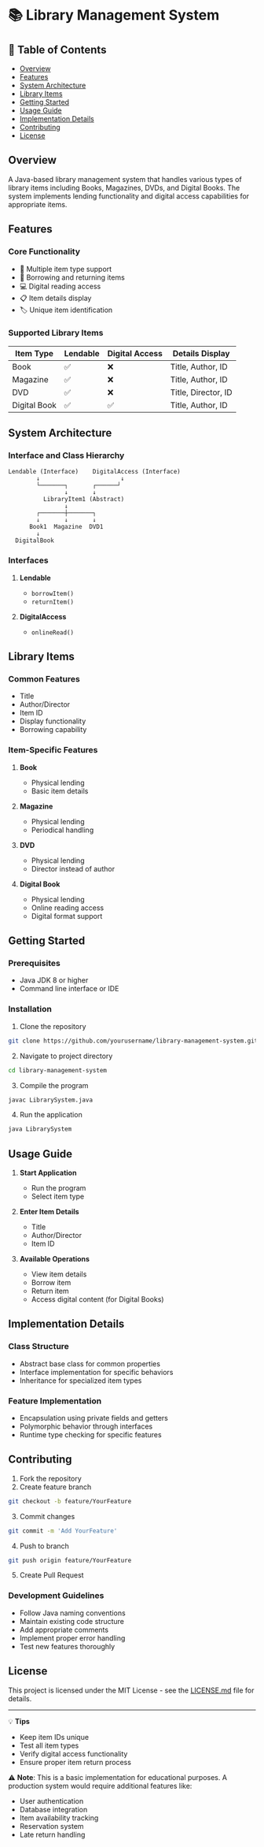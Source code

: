 # 📚 Library Management System

## 📑 Table of Contents
- [Overview](#overview)
- [Features](#features)
- [System Architecture](#system-architecture)
- [Library Items](#library-items)
- [Getting Started](#getting-started)
- [Usage Guide](#usage-guide)
- [Implementation Details](#implementation-details)
- [Contributing](#contributing)
- [License](#license)

## Overview
A Java-based library management system that handles various types of library items including Books, Magazines, DVDs, and Digital Books. The system implements lending functionality and digital access capabilities for appropriate items.

## Features
### Core Functionality
- 📖 Multiple item type support
- 🔄 Borrowing and returning items
- 💻 Digital reading access
- 📋 Item details display
- 🏷️ Unique item identification

### Supported Library Items
| Item Type    | Lendable | Digital Access | Details Display |
|-------------|----------|----------------|-----------------|
| Book        | ✅       | ❌             | Title, Author, ID |
| Magazine    | ✅       | ❌             | Title, Author, ID |
| DVD         | ✅       | ❌             | Title, Director, ID |
| Digital Book| ✅       | ✅             | Title, Author, ID |

## System Architecture
### Interface and Class Hierarchy
```
Lendable (Interface)    DigitalAccess (Interface)
        ↓                       ↓
        └───────┐       ┌──────┘
                ↓       ↓
          LibraryItem1 (Abstract)
                ↓
        ┌───────┼───────┐
        ↓       ↓       ↓
      Book1  Magazine  DVD1
        ↓
  DigitalBook
```

### Interfaces
1. **Lendable**
   - `borrowItem()`
   - `returnItem()`

2. **DigitalAccess**
   - `onlineRead()`

## Library Items
### Common Features
- Title
- Author/Director
- Item ID
- Display functionality
- Borrowing capability

### Item-Specific Features
1. **Book**
   - Physical lending
   - Basic item details

2. **Magazine**
   - Physical lending
   - Periodical handling

3. **DVD**
   - Physical lending
   - Director instead of author

4. **Digital Book**
   - Physical lending
   - Online reading access
   - Digital format support

## Getting Started
### Prerequisites
- Java JDK 8 or higher
- Command line interface or IDE

### Installation
1. Clone the repository
```bash
git clone https://github.com/yourusername/library-management-system.git
```

2. Navigate to project directory
```bash
cd library-management-system
```

3. Compile the program
```bash
javac LibrarySystem.java
```

4. Run the application
```bash
java LibrarySystem
```

## Usage Guide
1. **Start Application**
   - Run the program
   - Select item type

2. **Enter Item Details**
   - Title
   - Author/Director
   - Item ID

3. **Available Operations**
   - View item details
   - Borrow item
   - Return item
   - Access digital content (for Digital Books)

## Implementation Details
### Class Structure
- Abstract base class for common properties
- Interface implementation for specific behaviors
- Inheritance for specialized item types

### Feature Implementation
- Encapsulation using private fields and getters
- Polymorphic behavior through interfaces
- Runtime type checking for specific features

## Contributing
1. Fork the repository
2. Create feature branch
```bash
git checkout -b feature/YourFeature
```
3. Commit changes
```bash
git commit -m 'Add YourFeature'
```
4. Push to branch
```bash
git push origin feature/YourFeature
```
5. Create Pull Request

### Development Guidelines
- Follow Java naming conventions
- Maintain existing code structure
- Add appropriate comments
- Implement proper error handling
- Test new features thoroughly

## License
This project is licensed under the MIT License - see the [LICENSE.md](LICENSE.md) file for details.

---
💡 **Tips**
- Keep item IDs unique
- Test all item types
- Verify digital access functionality
- Ensure proper item return process

⚠️ **Note**: This is a basic implementation for educational purposes. A production system would require additional features like:
- User authentication
- Database integration
- Item availability tracking
- Reservation system
- Late return handling
